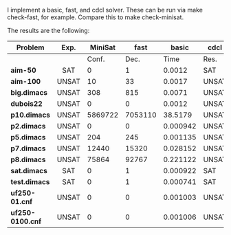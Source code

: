 I implement a basic, fast, and cdcl solver. These can be run via make check-fast, for example. Compare this to make check-minisat.

The results are the following:

| **Problem**       | **Exp.** |            **MiniSat**           |               **fast**               |              **basic**              |                **cdcl**                |
|-------------------|:--------:|----------------------------------|--------------------------------------|--------------------------------------|-----------------------------------------|
|                   |          | Conf.  | Dec.      | Time      | Res.   | Conf.     | Dec.     | Time    | Res.   | Conf.     | Dec.        | Time     | Res.   | Conf. | Dec. | Learn | Time   | Res.   |
| **aim-50**        | SAT  | 0      | 1         | 0.0012    | SAT    | 11343     | 11352    | 0.006   | SAT    | 80280297  | 1021582189  | 362.697 | SAT    | N/A   | N/A | N/A   | N/A   | N/A    |
| **aim-100**       | UNSAT    | 10     | 33        | 0.0017    | UNSAT  | N/A       | N/A      | N/A     | N/A    | N/A       | N/A         | N/A     | N/A    | 1     | 33  | 1     | 0.002 | UNSAT |
| **big.dimacs**    | UNSAT    | 308    | 815       | 0.0071    | UNSAT  | N/A       | N/A      | N/A     | N/A    | N/A       | N/A         | N/A     | N/A    | 1     | 29  | 1     | 0.003 | UNSAT |
| **dubois22**      | UNSAT    | 0      | 0         | 0.0012    | UNSAT  | 12582912  | 12582911 | 2.555   | UNSAT  | 4194306   | 12582911    | 14.640  | UNSAT  | 1     | 24  | 1     | 0.002 | UNSAT |
| **p10.dimacs**    | UNSAT    | 5869722| 7053110   | 38.5179   | UNSAT  | 70872610  | 70872609 | 17.344  | UNSAT  | N/A       | N/A         | N/A     | N/A    | 1     | 20  | 1     | 0.002 | UNSAT |
| **p2.dimacs**     | UNSAT    | 0      | 0         | 0.000942  | UNSAT  | 2         | 1        | 0.003   | UNSAT  | 1         | 1           | 0.004   | UNSAT  | 2     | 1   | 1     | 0.002 | UNSAT |
| **p5.dimacs**     | UNSAT    | 204    | 245       | 0.001135  | UNSAT  | 375       | 374      | 0.002   | UNSAT  | 90        | 1240        | 0.002   | UNSAT  | 1     | 8   | 1     | 0.001 | UNSAT |
| **p7.dimacs**     | UNSAT    | 12440  | 15320     | 0.028152  | UNSAT  | 32781     | 32780    | 0.008   | UNSAT  | 127340    | 71168128    | 46.436  | UNSAT  | 1     | 13  | 1     | 0.002 | UNSAT |
| **p8.dimacs**     | UNSAT    | 75864  | 92767     | 0.221122  | UNSAT  | 378344    | 378343   | 0.082   | UNSAT  | N/A       | N/A         | N/A     | N/A    | 1     | 16  | 1     | 0.001 | UNSAT |
| **sat.dimacs**    | SAT  | 0      | 1         | 0.000922  | SAT    | 0         | 2        | 0.003   | SAT    | 0         | 2           | 0.004   | SAT    | 0     | 2   | 0     | 0.001 | SAT   |
| **test.dimacs**   | SAT  | 0      | 1         | 0.000741  | SAT    | 0         | 2        | 0.002   | SAT    | 0         | 2           | 0.002   | SAT    | 0     | 2   | 0     | 0.001 | SAT   |
| **uf250-01.cnf**  | UNSAT    | 0      | 0         | 0.001003  | UNSAT  | N/A       | N/A      | N/A     | N/A    | N/A       | N/A         | N/A     | N/A    | 1     | 27  | 1     | 0.002 | UNSAT |
| **uf250-0100.cnf**| UNSAT    | 0      | 0         | 0.001006  | UNSAT  | N/A       | N/A      | N/A     | N/A    | N/A       | N/A         | N/A     | N/A    | 1     | 22  | 1     | 0.002 | UNSAT |
